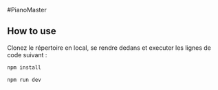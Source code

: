 #PianoMaster 

## How to use

Clonez le répertoire en local, se rendre dedans et executer les lignes de code suivant :

```bash
npm install

npm run dev
```